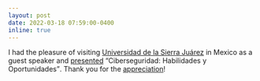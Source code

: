 ```yaml
---
layout: post
date: 2022-03-18 07:59:00-0400
inline: true
---
```


I had the pleasure of visiting <a href="http://www.unsij.edu.mx/" target="blank">Universidad de la Sierra Juárez</a> in Mexico as a guest speaker and <a target="_blank" href="{{ '/assets/img/universidad-sierra-juarez.jpeg' | prepend: site.baseurl | prepend: site.url }}">presented</a> <q>Ciberseguridad: Habilidades y Oportunidades</q>. Thank you for the <a target="_blank" href="{{ '/assets/pdf/Reconocimiento_Efren.pdf' | prepend: site.baseurl | prepend: site.url }}">appreciation</a>!